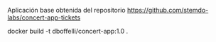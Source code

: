 Aplicación base obtenida del repositorio https://github.com/stemdo-labs/concert-app-tickets


docker build -t dboffelli/concert-app:1.0 .